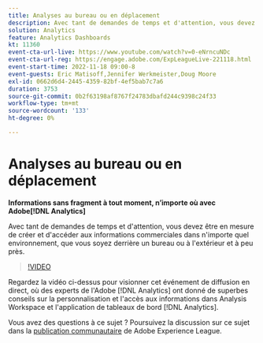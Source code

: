 ```yaml
---
title: Analyses au bureau ou en déplacement
description: Avec tant de demandes de temps et d'attention, vous devez être en mesure de créer et d'accéder aux informations commerciales dans n'importe quel environnement, que vous soyez derrière un bureau ou à l'extérieur et à peu près.
solution: Analytics
feature: Analytics Dashboards
kt: 11360
event-cta-url-live: https://www.youtube.com/watch?v=0-eNrncuNDc
event-cta-url-reg: https://engage.adobe.com/ExpLeagueLive-221118.html
event-start-time: 2022-11-18 09:00-8
event-guests: Eric Matisoff,Jennifer Werkmeister,Doug Moore
exl-id: 0662d6d4-2445-4359-82bf-4ef5bab7c7a6
duration: 3753
source-git-commit: 0b2f63198af8767f24783dbafd244c9398c24f33
workflow-type: tm+mt
source-wordcount: '133'
ht-degree: 0%

---
```


# Analyses au bureau ou en déplacement

**Informations sans fragment à tout moment, n’importe où avec Adobe[!DNL Analytics]**

Avec tant de demandes de temps et d&#39;attention, vous devez être en mesure de créer et d&#39;accéder aux informations commerciales dans n&#39;importe quel environnement, que vous soyez derrière un bureau ou à l&#39;extérieur et à peu près.

>[!VIDEO](https://video.tv.adobe.com/v/3410834/?quality=12&learn=on)

Regardez la vidéo ci-dessus pour visionner cet événement de diffusion en direct, où des experts de l&#39;Adobe [!DNL Analytics] ont donné de superbes conseils sur la personnalisation et l&#39;accès aux informations dans Analysis Workspace et l&#39;application de tableaux de bord [!DNL Analytics].

Vous avez des questions à ce sujet ? Poursuivez la discussion sur ce sujet dans la [publication communautaire](https://experienceleaguecommunities.adobe.com/t5/adobe-analytics-discussions/experience-league-live-post-session-discussion-analytics-in-the/m-p/558787#M3037) de Adobe Experience League.

